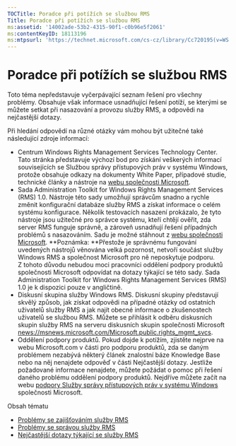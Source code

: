 ```yaml
---
TOCTitle: Poradce při potížích se službou RMS
Title: Poradce při potížích se službou RMS
ms:assetid: '14002ade-53b2-4315-90f1-c0b96e5f2061'
ms:contentKeyID: 18113196
ms:mtpsurl: 'https://technet.microsoft.com/cs-cz/library/Cc720195(v=WS.10)'
---
```


Poradce při potížích se službou RMS
===================================

Toto téma nepředstavuje vyčerpávající seznam řešení pro všechny problémy. Obsahuje však informace usnadňující řešení potíží, se kterými se můžete setkat při nasazování a provozu služby RMS, a odpovědi na nejčastější dotazy.

Při hledání odpovědí na různé otázky vám mohou být užitečné také následující zdroje informací:

-   Centrum Windows Rights Management Services Technology Center. Tato stránka představuje výchozí bod pro získání veškerých informací souvisejících se Službou správy přístupových práv v systému Windows, protože obsahuje odkazy na dokumenty White Paper, případové studie, technické články a nástroje na [webu společnosti Microsoft](http://go.microsoft.com/fwlink/?linkid=26724).
-   Sada Administration Toolkit for Windows Rights Management Services (RMS) 1.0. Nástroje této sady umožňují správcům snadno a rychle změnit konfigurační databáze služby RMS a získat informace o celém systému konfigurace. Několik testovacích nasazení prokázalo, že tyto nástroje jsou užitečné pro správce systému, kteří chtějí ověřit, zda server RMS funguje správně, a zároveň usnadňují řešení případných problémů s nasazováním. Sadu je možné stáhnout z [webu společnosti Microsoft](http://go.microsoft.com/fwlink/?linkid=33841).
    **Poznámka: **Přestože je správnému fungování uvedených nástrojů věnována velká pozornost, netvoří součást služby Windows RMS a společnost Microsoft pro ně neposkytuje podporu. Z tohoto důvodu nebudou moci pracovníci oddělení podpory produktů společnosti Microsoft odpovídat na dotazy týkající se této sady. Sada Administration Toolkit for Windows Rights Management Services (RMS) 1.0 je k dispozici pouze v angličtině.
-   Diskusní skupina služby Windows RMS. Diskusní skupiny představují skvělý způsob, jak získat odpovědi na případné otázky od ostatních uživatelů služby RMS a jak najít obecné informace o zkušenostech uživatelů se službou RMS. Můžete se přihlásit k odběru diskusních skupin služby RMS na serveru diskusních skupin společnosti Microsoft [news://msnews.microsoft.com/Microsoft.public.rights\_mgmt\_svcs]().
-   Oddělení podpory produktů. Pokud dojde k potížím, zjistěte nejprve na webu Microsoft.com v části pro podporu produktů, zda se daným problémem nezabývá některý článek znalostní báze Knowledge Base nebo na něj nenajdete odpověď v části Nejčastější dotazy. Jestliže požadované informace nenajdete, můžete požádat o pomoc při řešení daného problému oddělení podpory produktů. Nejdříve můžete začít na webu [podpory Služby správy přístupových práv v systému Windows](http://go.microsoft.com/fwlink/?linkid=33883) společnosti Microsoft.

Obsah tématu

-   [Problémy se zajišťováním služby RMS](https://technet.microsoft.com/b0e6ef48-ab38-4426-be5b-811cf64c45c0)
-   [Problémy se správou služby RMS](https://technet.microsoft.com/97013c08-d3fa-4ea0-8914-995b6c97f900)
-   [Nejčastější dotazy týkající se služby RMS](https://technet.microsoft.com/0f14390c-8de5-4829-95af-87f48d13869c)
